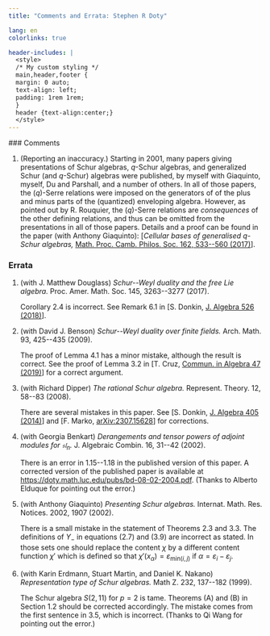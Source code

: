 ```yaml
---
title: "Comments and Errata: Stephen R Doty"

lang: en
colorlinks: true

header-includes: |
  <style>
  /* My custom styling */
  main,header,footer {
  margin: 0 auto;
  text-align: left;
  padding: 1rem 1rem;
  }
  header {text-align:center;}
  </style>
---
```


<main>
### Comments

1. (Reporting an inaccuracy.) Starting in 2001, many papers giving
   presentations of Schur algebras, $q$-Schur algebras, and generalized
   Schur (and $q$-Schur) algebras were published, by myself with
   Giaquinto, myself, Du and Parshall, and a number of others. In all
   of those papers, the ($q$)-Serre relations were imposed on the
   generators of of the plus and minus parts of the (quantized)
   enveloping algebra. However, as pointed out by R. Rouquier, the
   ($q$)-Serre relations are *consequences* of the other defining
   relations, and thus can be omitted from the presentations in all of
   those papers. Details and a proof can be found in the paper (with
   Anthony Giaquinto): [*Cellular bases of generalised $q$-Schur
   algebras,* [Math. Proc. Camb. Philos. Soc. 162, 533--560 (2017)](https://doi.org/10.1017/S0305004116000621)].

   
### Errata

1. (with J. Matthew Douglass) *Schur--Weyl duality and the free Lie
   algebra.* Proc. Amer. Math. Soc. 145, 3263--3277 (2017).

   Corollary 2.4 is incorrect. See Remark 6.1 in [S. Donkin, 
   [J. Algebra 526 (2018)](https://doi.org/10.1016/j.jalgebra.2019.01.030)].


1. (with David J. Benson) *Schur--Weyl duality over finite fields.*
   Arch.  Math. 93, 425--435 (2009).

   The proof of Lemma 4.1 has a minor mistake, although the result is
   correct. See the proof of Lemma 3.2 in [T. Cruz, [Commun. in
   Algebra 47 (2019)](https://doi.org/10.1080/00927872.2018.1513010)]
   for a correct argument.


1. (with Richard Dipper) *The rational Schur algebra.*
   Represent. Theory. 12, 58--83 (2008).

   There are several mistakes in this paper. See [S. Donkin,
   [J. Algebra 405
   (2014)](https://doi.org/10.1016/j.jalgebra.2014.01.034)] and
   [F. Marko, [arXiv:2307.15628](https://arxiv.org/abs/2307.15628)]
   for corrections.

1. (with Georgia Benkart)  *Derangements and tensor powers of adjoint
   modules for $\mathfrak{sl}_n$.* J. Algebraic Combin. 16, 31--42 (2002).

   There is an error in 1.15--1.18 in the published version of this
   paper.  A corrected version of the published paper is available
   at <https://doty.math.luc.edu/pubs/bd-08-02-2004.pdf>. (Thanks to
   Alberto Elduque for pointing out the error.)


1. (with Anthony Giaquinto) *Presenting Schur algebras.*
   Internat. Math. Res.  Notices. 2002, 1907 (2002).

   There is a small mistake in the statement of Theorems 2.3 and 3.3.
   The definitions of $Y_-$ in equations (2.7) and (3.9) are incorrect
   as stated. In those sets one should replace the content $\chi$ by a
   different content function $\chi'$ which is defined so that
   $\chi'(x_\alpha) = \varepsilon_{\text{min}(i,j)}$ if $\alpha =
   \varepsilon_i - \varepsilon_j$.

1. (with Karin Erdmann, Stuart Martin, and Daniel K. Nakano)
   *Representation type of Schur algebras.* Math Z. 232, 137--182 (1999).

   The Schur algebra $S(2,11)$ for $p = 2$ is tame. Theorems (A) and (B)
   in Section 1.2 should be corrected accordingly. The mistake comes
   from the first sentence in 3.5, which is incorrect. (Thanks to Qi
   Wang for pointing out the error.)


</main>